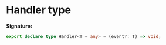 # Handler type

**Signature:**

```typescript
export declare type Handler<T = any> = (event?: T) => void;
```

